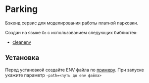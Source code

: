 # Parking

Бэкенд сервис для моделирования работы платной парковки.

Создан на языке `Go` с использованием следующих библиотек:
- [cleanenv](https://github.com/ilyakaznacheev/cleanenv)



## Установка
Перед установкой создайте ENV файла по [примеру](./config/template.env).
При запуске укажите параметр `-path=<путь до env файла>`